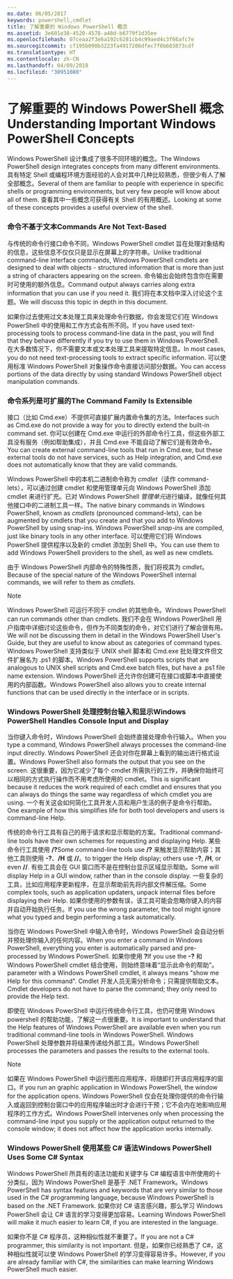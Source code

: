 ```yaml
---
ms.date: 06/05/2017
keywords: powershell,cmdlet
title: 了解重要的 Windows PowerShell 概念
ms.assetid: 3e601e38-4520-4578-a48d-b6779f1d35ee
ms.openlocfilehash: 07ceaa2f3e6a192c6281cb4c99aed4c3f66afc7e
ms.sourcegitcommit: cf195b090b3223fa4917206dfec7f0b603873cdf
ms.translationtype: HT
ms.contentlocale: zh-CN
ms.lasthandoff: 04/09/2018
ms.locfileid: "30951080"
---
```

# <a name="understanding-important-windows-powershell-concepts"></a><span data-ttu-id="1f543-103">了解重要的 Windows PowerShell 概念</span><span class="sxs-lookup"><span data-stu-id="1f543-103">Understanding Important Windows PowerShell Concepts</span></span>
<span data-ttu-id="1f543-104">Windows PowerShell 设计集成了很多不同环境的概念。</span><span class="sxs-lookup"><span data-stu-id="1f543-104">The Windows PowerShell design integrates concepts from many different environments.</span></span> <span data-ttu-id="1f543-105">具有特定 Shell 或编程环境方面经验的人会对其中几种比较熟悉，但很少有人了解全部概念。</span><span class="sxs-lookup"><span data-stu-id="1f543-105">Several of them are familiar to people with experience in specific shells or programming environments, but very few people will know about all of them.</span></span> <span data-ttu-id="1f543-106">查看其中一些概念可获得有关 Shell 的有用概述。</span><span class="sxs-lookup"><span data-stu-id="1f543-106">Looking at some of these concepts provides a useful overview of the shell.</span></span>

### <a name="commands-are-not-text-based"></a><span data-ttu-id="1f543-107">命令不基于文本</span><span class="sxs-lookup"><span data-stu-id="1f543-107">Commands Are Not Text-Based</span></span>
<span data-ttu-id="1f543-108">与传统的命令行接口命令不同，Windows PowerShell cmdlet 旨在处理对象结构的信息，这些信息不仅仅只是显示在屏幕上的字符串。</span><span class="sxs-lookup"><span data-stu-id="1f543-108">Unlike traditional command-line interface commands, Windows PowerShell cmdlets are designed to deal with objects - structured information that is more than just a string of characters appearing on the screen.</span></span> <span data-ttu-id="1f543-109">命令输出会始终包含你在需要时可使用的额外信息。</span><span class="sxs-lookup"><span data-stu-id="1f543-109">Command output always carries along extra information that you can use if you need it.</span></span> <span data-ttu-id="1f543-110">我们将在本文档中深入讨论这个主题。</span><span class="sxs-lookup"><span data-stu-id="1f543-110">We will discuss this topic in depth in this document.</span></span>

<span data-ttu-id="1f543-111">如果你过去使用过文本处理工具来处理命令行数据，你会发现它们在 Windows PowerShell 中的使用和工作方式会有所不同。</span><span class="sxs-lookup"><span data-stu-id="1f543-111">If you have used text-processing tools to process command-line data in the past, you will find that they behave differently if you try to use them in Windows PowerShell.</span></span> <span data-ttu-id="1f543-112">在大多数情况下，你不需要文本或文本处理工具来提取特定信息。</span><span class="sxs-lookup"><span data-stu-id="1f543-112">In most cases, you do not need text-processing tools to extract specific information.</span></span> <span data-ttu-id="1f543-113">可以使用标准 Windows PowerShell 对象操作命令直接访问部分数据。</span><span class="sxs-lookup"><span data-stu-id="1f543-113">You can access portions of the data directly by using standard Windows PowerShell object manipulation commands.</span></span>

### <a name="the-command-family-is-extensible"></a><span data-ttu-id="1f543-114">命令系列是可扩展的</span><span class="sxs-lookup"><span data-stu-id="1f543-114">The Command Family Is Extensible</span></span>
<span data-ttu-id="1f543-115">接口（比如 Cmd.exe）不提供可直接扩展内置命令集的方法。</span><span class="sxs-lookup"><span data-stu-id="1f543-115">Interfaces such as Cmd.exe do not provide a way for you to directly extend the built-in command set.</span></span> <span data-ttu-id="1f543-116">你可以创建在 Cmd.exe 中运行的外部命令行工具，但这些外部工具没有服务（例如帮助集成），并且 Cmd.exe 不能自动了解它们是有效命令。</span><span class="sxs-lookup"><span data-stu-id="1f543-116">You can create external command-line tools that run in Cmd.exe, but these external tools do not have services, such as Help integration, and Cmd.exe does not automatically know that they are valid commands.</span></span>

<span data-ttu-id="1f543-117">Windows PowerShell 中的本机二进制命令称为 *cmdlet*（读作 command-lets），可以通过创建 cmdlet 和使用管理单元向 Windows PowerShell 添加 cmdlet 来进行扩充。已对 Windows PowerShell *管理单元*进行编译，就像任何其他接口中的二进制工具一样。</span><span class="sxs-lookup"><span data-stu-id="1f543-117">The native binary commands in Windows PowerShell, known as *cmdlets* (pronounced command-lets), can be augmented by cmdlets that you create and that you add to Windows PowerShell by using snap-ins. Windows PowerShell *snap-ins* are compiled, just like binary tools in any other interface.</span></span> <span data-ttu-id="1f543-118">可以使用它们将 Windows PowerShell 提供程序以及新的 cmdlet 添加到 Shell 中。</span><span class="sxs-lookup"><span data-stu-id="1f543-118">You can use them to add Windows PowerShell providers to the shell, as well as new cmdlets.</span></span>

<span data-ttu-id="1f543-119">由于 Windows PowerShell 内部命令的特殊性质，我们将视其为 *cmdlet*。</span><span class="sxs-lookup"><span data-stu-id="1f543-119">Because of the special nature of the Windows PowerShell internal commands, we will refer to them as *cmdlets*.</span></span>

> [!NOTE]
> <span data-ttu-id="1f543-120">Windows PowerShell 可运行不同于 cmdlet 的其他命令。</span><span class="sxs-lookup"><span data-stu-id="1f543-120">Windows PowerShell can run commands other than cmdlets.</span></span> <span data-ttu-id="1f543-121">我们不会在 Windows PowerShell 用户指南中详细讨论这些命令，但作为不同类型的命令，对它们进行了解会很有用。</span><span class="sxs-lookup"><span data-stu-id="1f543-121">We will not be discussing them in detail in the Windows PowerShell User's Guide, but they are useful to know about as categories of command types.</span></span> <span data-ttu-id="1f543-122">Windows PowerShell 支持类似于 UNIX shell 脚本和 Cmd.exe 批处理文件但文件扩展名为 .ps1 的脚本。</span><span class="sxs-lookup"><span data-stu-id="1f543-122">Windows PowerShell supports scripts that are analogous to UNIX shell scripts and Cmd.exe batch files, but have a .ps1 file name extension.</span></span> <span data-ttu-id="1f543-123">Windows PowerShell 还允许你创建可在接口或脚本中直接使用的内部函数。</span><span class="sxs-lookup"><span data-stu-id="1f543-123">Windows PowerShell also allows you to create internal functions that can be used directly in the interface or in scripts.</span></span>

### <a name="windows-powershell-handles-console-input-and-display"></a><span data-ttu-id="1f543-124">Windows PowerShell 处理控制台输入和显示</span><span class="sxs-lookup"><span data-stu-id="1f543-124">Windows PowerShell Handles Console Input and Display</span></span>
<span data-ttu-id="1f543-125">当你键入命令时，Windows PowerShell 会始终直接处理命令行输入。</span><span class="sxs-lookup"><span data-stu-id="1f543-125">When you type a command, Windows PowerShell always processes the command-line input directly.</span></span> <span data-ttu-id="1f543-126">Windows PowerShell 还会对你在屏幕上看到的输出进行格式设置。</span><span class="sxs-lookup"><span data-stu-id="1f543-126">Windows PowerShell also formats the output that you see on the screen.</span></span> <span data-ttu-id="1f543-127">这很重要，因为它减少了每个 cmdlet 所需执行的工作，并确保你始终可以相同的方式执行操作而不用考虑所使用的 cmdlet。</span><span class="sxs-lookup"><span data-stu-id="1f543-127">This is significant because it reduces the work required of each cmdlet and ensures that you can always do things the same way regardless of which cmdlet you are using.</span></span> <span data-ttu-id="1f543-128">一个有关这会如何简化工具开发人员和用户生活的例子是命令行帮助。</span><span class="sxs-lookup"><span data-stu-id="1f543-128">One example of how this simplifies life for both tool developers and users is command-line Help.</span></span>

<span data-ttu-id="1f543-129">传统的命令行工具有自己的用于请求和显示帮助的方案。</span><span class="sxs-lookup"><span data-stu-id="1f543-129">Traditional command-line tools have their own schemes for requesting and displaying Help.</span></span> <span data-ttu-id="1f543-130">某些命令行工具使用 **/?**</span><span class="sxs-lookup"><span data-stu-id="1f543-130">Some command-line tools use **/?**</span></span> <span data-ttu-id="1f543-131">来触发显示帮助内容；其他工具则使用 **-?**、**/H** 或 **//**。</span><span class="sxs-lookup"><span data-stu-id="1f543-131">to trigger the Help display; others use **-?**, **/H**, or even **//**.</span></span> <span data-ttu-id="1f543-132">有些工具会在 GUI 窗口而不是在控制台显示区域显示帮助。</span><span class="sxs-lookup"><span data-stu-id="1f543-132">Some will display Help in a GUI window, rather than in the console display.</span></span> <span data-ttu-id="1f543-133">一些复杂的工具，比如应用程序更新程序，在显示帮助前先将内部文件解压缩。</span><span class="sxs-lookup"><span data-stu-id="1f543-133">Some complex tools, such as application updaters, unpack internal files before displaying their Help.</span></span> <span data-ttu-id="1f543-134">如果你使用的参数有误，该工具可能会忽略你键入的内容并自动开始执行任务。</span><span class="sxs-lookup"><span data-stu-id="1f543-134">If you use the wrong parameter, the tool might ignore what you typed and begin performing a task automatically.</span></span>

<span data-ttu-id="1f543-135">当你在 Windows PowerShell 中输入命令时，Windows PowerShell 会自动分析并预处理你输入的任何内容。</span><span class="sxs-lookup"><span data-stu-id="1f543-135">When you enter a command in Windows PowerShell, everything you enter is automatically parsed and pre-processed by Windows PowerShell.</span></span> <span data-ttu-id="1f543-136">如果你使用 **?**</span><span class="sxs-lookup"><span data-stu-id="1f543-136">If you use the **-?**</span></span> <span data-ttu-id="1f543-137">和 Windows PowerShell cmdlet 结合使用，则始终意味着“显示此命令的帮助”。</span><span class="sxs-lookup"><span data-stu-id="1f543-137">parameter with a Windows PowerShell cmdlet, it always means "show me Help for this command".</span></span> <span data-ttu-id="1f543-138">Cmdlet 开发人员无需分析命令；只需提供帮助文本。</span><span class="sxs-lookup"><span data-stu-id="1f543-138">Cmdlet developers do not have to parse the command; they only need to provide the Help text.</span></span>

<span data-ttu-id="1f543-139">即使在 Windows PowerShell 中运行传统命令行工具，也仍可使用 Windows powershell 的帮助功能，了解这一点很重要。</span><span class="sxs-lookup"><span data-stu-id="1f543-139">It is important to understand that the Help features of Windows PowerShell are available even when you run traditional command-line tools in Windows PowerShell.</span></span> <span data-ttu-id="1f543-140">Windows PowerShell 处理参数并将结果传递给外部工具。</span><span class="sxs-lookup"><span data-stu-id="1f543-140">Windows PowerShell processes the parameters and passes the results to the external tools.</span></span>

> [!NOTE]
> <span data-ttu-id="1f543-141">如果在 Windows PowerShell 中运行图形应用程序，将随即打开该应用程序的窗口。</span><span class="sxs-lookup"><span data-stu-id="1f543-141">If you run an graphic application in Windows PowerShell, the window for the application opens.</span></span> <span data-ttu-id="1f543-142">Windows PowerShell 仅会在处理你提供的命令行输入或返回到控制台窗口中的应用程序输出时才会进行干预；它不会内在地影响应用程序的工作方式。</span><span class="sxs-lookup"><span data-stu-id="1f543-142">Windows PowerShell intervenes only when processing the command-line input you supply or the application output returned to the console window; it does not affect how the application works internally.</span></span>

### <a name="windows-powershell-uses-some-c-syntax"></a><span data-ttu-id="1f543-143">Windows PowerShell 使用某些 C# 语法</span><span class="sxs-lookup"><span data-stu-id="1f543-143">Windows PowerShell Uses Some C# Syntax</span></span>
<span data-ttu-id="1f543-144">Windows PowerShell 所具有的语法功能和关键字与 C# 编程语言中所使用的十分类似，因为 Windows PowerShell 是基于 .NET Framework。</span><span class="sxs-lookup"><span data-stu-id="1f543-144">Windows PowerShell has syntax features and keywords that are very similar to those used in the C# programming language, because Windows PowerShell is based on the .NET Framework.</span></span> <span data-ttu-id="1f543-145">如果你对 C# 语言感兴趣，那么学习 Windows PowerShell 会让 C# 语言的学习变得更加容易。</span><span class="sxs-lookup"><span data-stu-id="1f543-145">Learning Windows PowerShell will make it much easier to learn C#, if you are interested in the language.</span></span>

<span data-ttu-id="1f543-146">如果你不是 C# 程序员，这种相似性就不重要了。</span><span class="sxs-lookup"><span data-stu-id="1f543-146">If you are not a C# programmer, this similarity is not important.</span></span> <span data-ttu-id="1f543-147">但是，如果你已经熟悉了 C#，这种相似性就可以使 Windows PowerShell 的学习变得容易许多。</span><span class="sxs-lookup"><span data-stu-id="1f543-147">However, if you are already familiar with C#, the similarities can make learning Windows PowerShell much easier.</span></span>